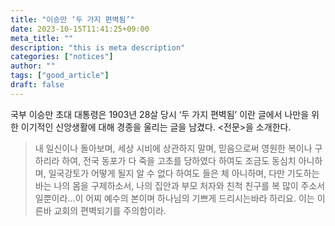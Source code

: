 ```yaml
---
title: "이승만 ‘두 가지 편벽됨’"
date: 2023-10-15T11:41:25+09:00
meta_title: ""
description: "this is meta description"
categories: ["notices"]
author: ""
tags: ["good_article"]
draft: false
---
```


국부 이승만 초대 대통령은 1903년 28살 당시 ‘두 가지 편벽됨’ 이란 글에서 나만을 위한 이기적인 신앙생활에 대해 경종을 울리는 글을 남겼다. <전문>을 소개한다.

>내 일신이나 돌아보며, 세상 시비에 상관하지 말며, 믿음으로써 영원한 복이나 구하리라 하여, 전국 동포가 다 죽을 고초를 당하였다 하여도 조금도 동심치 아니하며, 일국강토가 어떻게 될지 알 수 없다 하여도 들은 체 아니하며, 다만 기도하는 바는 나의 몸을 구제하소서, 나의 집안과 부모 처자와 친척 친구를 복 많이 주소서 일뿐이라...이 어찌 예수의 본이며 하나님의 기쁘게 드리시는바라 하리요. 이는 이른바 교회의 편벽되기를 주의함이라.
